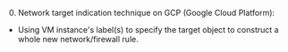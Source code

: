0. Network target indication technique on GCP (Google Cloud Platform):

- Using VM instance's label(s) to specify the target object to construct a whole new network/firewall rule.
